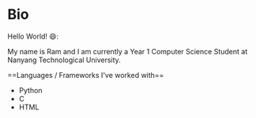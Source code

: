 # Bio

Hello World! 😄:

My name is Ram and I am currently a Year 1 Computer Science Student at Nanyang Technological University.

==Languages / Frameworks I've worked with== 
- Python
- C
- HTML
